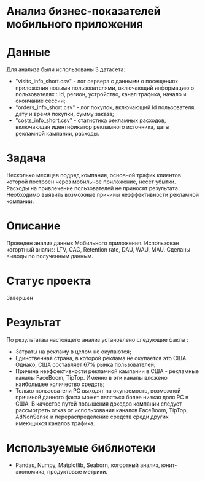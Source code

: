 # Анализ бизнес-показателей мобильного приложения

# Данные 

Для анализа были использованы 3 датасета:

- "visits_info_short.csv" - лог сервера с данными о посещениях приложения новыми пользователями, включающий информацию о пользователях : Id, регион, устройство, канал трафика, начало и окончание сессии; 
- "orders_info_short.csv" - лог покупок, включающий Id пользователя, дату и время покупки, сумму заказа;
- "costs_info_short.csv" - статистика рекламных расходов, включающая идентификатор рекламного источника, даты рекламной кампании, расходы.

# Задача

Несколько месяцев подряд компания, основной трафик клиентов которой построен через мобильное приложение, несет убытки. Расходы на привлечение пользователей не приносят результата. Необходимо выявить возможные причины неэффективности рекламной компании.

# Описание 

Проведен анализ данных Мобильного приложения. Использован когортный анализ: LTV, CAC, Retention rate, DAU, WAU, MAU. Сделаны выводы по полученным данным.

# Статус проекта

Завершен

# Результат 

По результатам настоящего анализ установлено следующие факты : 
- Затраты на рекламу в целом не окупаются; 
- Единственная страна, в которой реклама не окупается это США. Однако, США составляет 67% рынка пользователей;
- Причина неэффективности рекламной кампании в США - рекламные каналы FaceBoom, TipTop. Именно в эти каналы вложено наибольшее количество средств;
- Только пользователи PC выходят на окупаемость, возможной причиной данного факта может являться более низкая доля PC в США.
В качестве путей повышения доходов компании следует рассмотреть отказ от использования каналов FaceBoom, TipTop, AdNonSense и перераспределение средств среди других имеющихся каналов трафика.

# Используемые библиотеки
- Pandas, Numpy, Matplotlib, Seaborn, когортный анализ, юнит-экономика, продуктовые метрики.
